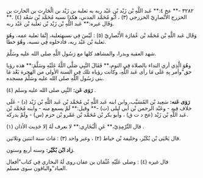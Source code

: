 ٣٢٨٢ -** عخ ٤:** عَبد اللَّهِ بْن زَيْد بْن عَبْد ربه به ثعلبة بن زَيْد بن الْحَارِث بن الحارث بن الخزرج الأَنْصارِيّ الخزرجي (٣) ، أَبُو مُحَمَّد المدني، هكذا نسبه مُحَمَّد بْن سَعْد (٤) .** وَقَال غيره:** عَبد اللَّهِ بْن زَيْد بْن ثعلبة بْن عَبْد ربه.

وَقَال عَبد اللَّهِ بْن مُحَمَّد بْن عُمَارَة الأَنْصارِيّ (٥) : لَيْسَ فِي نسبهثعلبة، إِنَّمَا ثعلبة عمه، وهُوَ ثعلبة بْن عَبْد ربه، فأدخلوه فِي نسبه، وهُوَ خطأ.

شهد العقبة وبدرا، والمشاهد كلها مع رَسُول اللَّهِ صلى الله عليه وسَلَّمَ.

وهُوَ الَّذِي أري النداء بالصلاة فِي النوم،** فَقَالَ النَّبِي صَلَّى اللَّهُ عَلَيْهِ وسَلَّمَ:** هذه رؤيا حق"وأمر بِهِ عَلَى مَا رأى عَبد اللَّهِ، وكانت رؤياه تلك فِي السنة الأولى من الهجرة بَعْد مَا بنى رَسُول اللَّهِ صلى الله عليه وسَلَّمَ مسجده.

**رَوَى عَن:** النَّبِي صلى الله عليه وسلم (٤) .

**رَوَى عَنه:** سَعِيد بْن المُسَيَّب، وابن ابنه عَبد اللَّهِ بْن مُحَمَّد بْن عَبد اللَّهِ بْن زَيْد (د) - عَلَى خلاف فِيهِ - وعَبْد الرحمن بْن أَبي ليلى (ت) -** وقيل:** لَمْ يسمع منه - وابنه مُحَمَّد بْن عَبد اللَّهِ بْن زَيْد (عخ د ت ق) ، وأبو بكر بْن مُحَمَّد بْن عَمْرو بْن حزم (س) - ولَمْ يدركه.

قال التِّرْمِذِيّ،** عَنِ الْبُخَارِي:** لا نعرف لَهُ إلا حَدِيث الأذان (١) .

قال يَحْيَى بْن بُكَيْر، وخليفة بْن خياط (٢) ، وغير واحد (٣) : مَاتَ سنة اثنتين وثلاثين.

**زاد ابْن بُكَيْر:** وسنه أربع وستون.

قال غيره (٤) : وصلى عَلَيْهِ عُثْمَان بن عفان.روى لَهُ البخاري فِي كتاب"أفعال العباد"والباقون سوى مسلم.